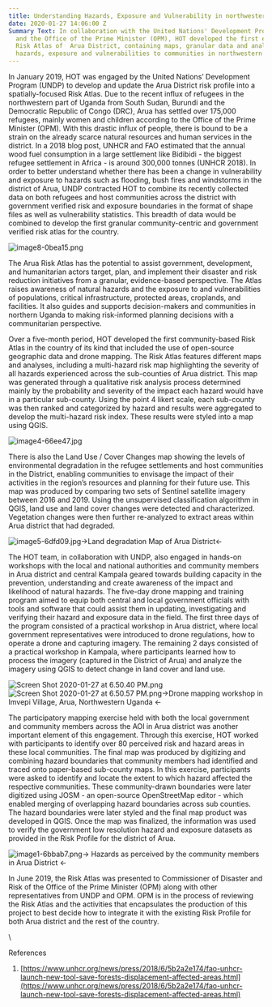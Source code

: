 ```yaml
---
title: Understanding Hazards, Exposure and Vulnerability in northwestern Uganda
date: 2020-01-27 14:06:00 Z
Summary Text: In collaboration with the United Nations' Development Program (UNDP)
  and the Office of the Prime Minister (OPM), HOT developed the first ever spatially-focused
  Risk Atlas of  Arua District, containing maps, granular data and analyses of the
  hazards, exposure and vulnerabilities to communities in northwestern Uganda.
---
```


In January 2019, HOT was engaged by the United Nations’ Development Program (UNDP) to develop and update the Arua District risk profile into a spatially-focused Risk Atlas. Due to the recent influx of refugees in the northwestern part of Uganda from South Sudan, Burundi and the Democratic Republic of Congo (DRC), Arua has settled over 175,000 refugees, mainly women and children according to the Office of the Prime Minister (OPM). With this drastic influx of people, there is bound to be a strain on the already scarce natural resources and human services in the district. In a 2018 blog post, UNHCR and FAO estimated that the annual wood fuel consumption in a large settlement like Bidibidi - the biggest refugee settlement in Africa - is around 300,000 tonnes (UNHCR 2018). In order to better understand whether there has been a change in vulnerability and exposure to hazards such as flooding, bush fires and windstorms in the district of Arua, UNDP contracted HOT to combine its recently collected data on both refugees and host communities across the district with government verified risk and exposure boundaries in the format of shape files as well as vulnerability statistics. This breadth of data would be combined to develop the first granular community-centric and government verified risk atlas for the country.

![image8-0bea15.png](/uploads/image8-0bea15.png)

The Arua Risk Atlas has the potential to assist government, development, and humanitarian actors target, plan, and implement their disaster and risk reduction initiatives from a granular, evidence-based perspective. The Atlas raises awareness of natural hazards and the exposure to and vulnerabilities of populations, critical infrastructure, protected areas, croplands, and facilities. It also guides and supports decision-makers and communities in northern Uganda to making risk-informed planning decisions with a communitarian perspective.

Over a five-month period, HOT developed the first community-based Risk Atlas in the country of its kind that included the use of open-source geographic data and drone mapping. The Risk Atlas features different maps and analyses, including a multi-hazard risk map highlighting the severity of all hazards experienced across the sub-counties of Arua district. This map was generated through a qualitative risk analysis process determined mainly by the probability and severity of the impact each hazard would have in a particular sub-county. Using the point 4 likert scale, each sub-county was then ranked and categorized by hazard and results were aggregated to develop the multi-hazard risk index. These results were styled into a map using QGIS.

![image4-66ee47.jpg](/uploads/image4-66ee47.jpg)

There is also the Land Use / Cover Changes map showing the levels of environmental degradation in the refugee settlements and host communities in the District, enabling communities to envisage the impact of their activities in the region’s resources and planning for their future use. This map was produced by comparing two sets of Sentinel satellite imagery between 2016 and 2019. Using the unsupervised classification algorithm in QGIS, land use and land cover changes were detected and characterized. Vegetation changes were then further re-analyzed to extract areas within Arua district that had degraded.

![image5-6dfd09.jpg](/uploads/image5-6dfd09.jpg)->Land degradation Map of Arua District<-

The HOT team, in collaboration with UNDP, also engaged in hands-on workshops with the local and national authorities and community members in Arua district and central Kampala geared towards building capacity in the prevention, understanding and create awareness of the impact and likelihood of natural hazards. The five-day drone mapping and training program aimed to equip both central and local government officials with tools and software that could assist them in updating, investigating and verifying their hazard and exposure data in the field. The first three days of the program consisted of a practical workshop in Arua district, where local government representatives were introduced to drone regulations, how to operate a drone and capturing imagery. The remaining 2 days consisted of a practical workshop in Kampala, where participants learned how to process the imagery (captured in the District of Arua) and analyze the imagery using QGIS to detect change in land cover and land use.

![Screen Shot 2020-01-27 at 6.50.40 PM.png](/uploads/Screen%20Shot%202020-01-27%20at%206.50.40%20PM.png)\
![Screen Shot 2020-01-27 at 6.50.57 PM.png](/uploads/Screen%20Shot%202020-01-27%20at%206.50.57%20PM.png)->Drone mapping workshop in Imvepi Village, Arua, Northwestern Uganda <-

The participatory mapping exercise held with both the local government and community members across the AOI in Arua district was another important element of this engagement. Through this exercise, HOT worked with participants to identify over 80 perceived risk and hazard areas in these local communities. The final map was produced by digitizing and combining hazard boundaries that community members had identified and traced onto paper-based sub-county maps. In this exercise, participants were asked to identify and locate the extent to which hazard affected the respective communities. These community-drawn boundaries were later digitized using JOSM - an open-source OpenStreetMap editor - which enabled merging of overlapping hazard boundaries across sub counties. The hazard boundaries were later styled and the final map product was developed in QGIS. Once the map was finalized, the information was used to verify the government low resolution hazard and exposure datasets as provided in the Risk Profile for the district of Arua.

![image1-6bbab7.png](/uploads/image1-6bbab7.png)-> Hazards as perceived by the community members in Arua District <-

In June 2019, the Risk Atlas was presented to Commissioner of Disaster and Risk of the Office of the Prime Minister (OPM) along with other representatives from UNDP and OPM. OPM is in the process of reviewing the Risk Atlas and the activities that encapsulates the production of this project to best decide how to integrate it with the existing Risk Profile for both Arua district and the rest of the country.

\

References

1. [https://www.unhcr.org/news/press/2018/6/5b2a2e174/fao-unhcr-launch-new-tool-save-forests-displacement-affected-areas.html](https://www.unhcr.org/news/press/2018/6/5b2a2e174/fao-unhcr-launch-new-tool-save-forests-displacement-affected-areas.html)